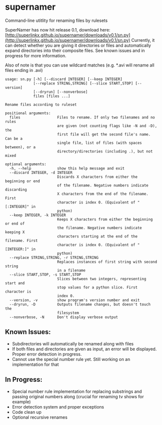 supernamer
==========

Command-line utitlity for renaming files by rulesets

SuperNamer has now hit release 0.1, download here: [http://superlinkx.github.io/supernamer/downloads/v0.1/sn.py](http://superlinkx.github.io/supernamer/downloads/v0.1/sn.py) Currently, it can detect whether you are giving it directories or files and automatically expand directories into their composite files. See known issues and in progress for more information.

Also of note is that you can use wildcard matches (e.g. *.avi will rename all files ending in .avi)

    usage: sn.py [-h] [--discard INTEGER] [--keep INTEGER]
                 [--replace STRING,STRING] [--slice START,STOP] [--version]
                 [--dryrun] [--nonverbose]
                 files [files ...]
                 
    Rename files according to ruleset
        
    positional arguments:
      files                 Files to rename. If only two filenames and no rules
                            are given (not counting flags like -N and -D), the
                            first file will get the second file's name. Can be a
                            single file, list of files (with spaces between), or a
                            directory/directories (including .), but not mixed
                            
    optional arguments:
      -h, --help            show this help message and exit
      --discard INTEGER, -d INTEGER
                            Discards X characters from either the beginning or end
                            of the filename. Negative numbers indicate discarding
                            X characters from the end of the filename. First
                            character is index 0. (Equivalent of "[:INTEGER]" in
                            python)
      --keep INTEGER, -k INTEGER
                            Keeps X characters from either the beginning or end of
                            the filename. Negative numbers indicate keeping X
                            characters starting at the end of the filename. First
                            character is index 0. (Equivalent of "[INTEGER:]" in
                            python)
      --replace STRING,STRING, -r STRING,STRING
                            Replaces instances of first string with second string
                            in a filename
      --slice START,STOP, -s START,STOP
                            Slices between two integers, representing start and
                            stop values for a python slice. First character is
                            index 0.
      --version, -v         show program's version number and exit
      --dryrun, -D          Outputs filename changes, but doesn't touch the
                            filesystem
      --nonverbose, -N      Don't display verbose output


Known Issues:
-------------
- Subdirectories will automatically be renamed along with files
- If both files and directories are given as input, an error will be displayed. Proper error detection in progress.
- Cannot use the special number rule yet. Still working on an implementation for that

In Progress:
------------
- Special number rule implementation for replacing substrings and passing original numbers along (crucial for renaming tv shows for example)
- Error detection system and proper exceptions
- Code clean up
- Optional recursive renames
